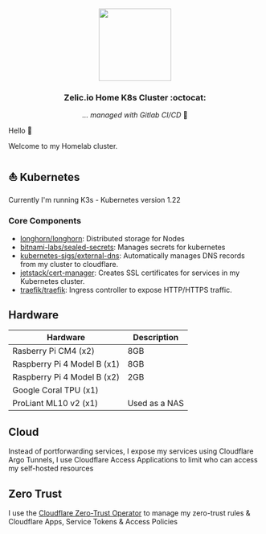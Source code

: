 # 

<div align="center">

<img src="https://camo.githubusercontent.com/5b298bf6b0596795602bd771c5bddbb963e83e0f/68747470733a2f2f692e696d6775722e636f6d2f7031527a586a512e706e67" align="center" width="144px" height="144px"/>

### Zelic.io Home K8s Cluster :octocat:

_... managed with Gitlab CI/CD_ 🤖

</div>

Hello :wave:

Welcome to my Homelab cluster.

## ⛵ Kubernetes

Currently I'm running K3s - Kubernetes version 1.22

### Core Components

- [longhorn/longhorn](https://github.com/longhorn/longhorn): Distributed storage for Nodes
- [bitnami-labs/sealed-secrets](https://github.com/bitnami-labs/sealed-secrets): Manages secrets for kubernetes
- [kubernetes-sigs/external-dns](https://github.com/kubernetes-sigs/external-dns): Automatically manages DNS records from my cluster to cloudflare.
- [jetstack/cert-manager](https://cert-manager.io/docs/): Creates SSL certificates for services in my Kubernetes cluster.
- [traefik/traefik](https://github.com/traefik/traefik): Ingress controller to expose HTTP/HTTPS traffic.

## Hardware
| Hardware                      | Description           |
| ----------------------        | -----------           |
| Rasberry Pi CM4 (x2)          | 8GB                   |
| Raspberry Pi 4 Model B (x1)   | 8GB                   |
| Raspberry Pi 4 Model B (x2)   | 2GB                   |
| Google Coral TPU (x1)         |                       |
| ProLiant ML10 v2 (x1)         | Used as a NAS         |

## Cloud

Instead of portforwarding services, I expose my services using Cloudflare Argo Tunnels, I use Cloudflare Access Applications to limit who can access my self-hosted resources

## Zero Trust
I use the [Cloudflare Zero-Trust Operator](https://github.com/bojanzelic/cloudflare-zero-trust-operator) to manage my zero-trust rules & Cloudflare Apps, Service Tokens & Access Policies